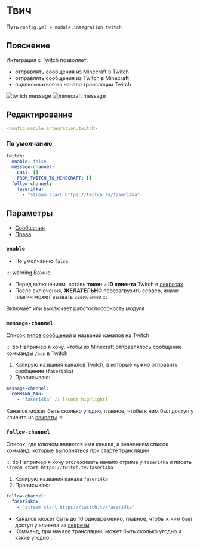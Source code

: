 # Твич
Путь `config.yml > module.integration.twitch`

## Пояснение
Интеграция с Twitch позволяет:
- отправлять сообщения из Minecraft в Twitch
- отправлять сообщения из Twitch в Minecraft
- подписываться на начало трансляции Twitch

![twitch message](/twitchmessage.png)
![minecraft message](/twitchminecraftmessage.png)

## Редактирование
```yaml
<config.module.integration.twitch>
```

### По умолчанию
```yaml
twitch:
  enable: false
  message-channel:
    CHAT: []
    FROM_TWITCH_TO_MINECRAFT: []
  follow-channel:
    faseri4ka:
      - "stream start https://twitch.tv/faseri4ka"
```

## Параметры

- [Сообщения](/ru/messages/ru_ru/module/integration/twitch/)
- [Права](/ru/permissions/module/integration/twitch/)

### `enable`
- По умолчанию `false`

::: warning Важно
- Перед включением, вставь **токен** и **ID клиента** Twitch в [секретах](/ru/secrets/twitch/)
- После включения, **ЖЕЛАТЕЛЬНО** перезагрузить сервер, иначе плагин может вызвать зависание
:::

Включает или выключает работоспособность модуля

### `message-channel`

Список [типов сообщений](#типы-сообщений) и названий каналов на Twitch

::: tip Например я хочу, чтобы из Minecraft отправлялось сообщение комманды `/ban` в Twitch
1. Копирую названия каналов Twitch, в которые нужно отправить сообщение (`faseri4ka`)
2. Прописываю:
```yaml
message-channel:
  COMMAND_BAN:
    - "faseri4ka" // [!code highlight]
```

Каналов может быть сколько угодно, главное, чтобы к ним был доступ у клиента из [секреты](/ru/secrets/twitch/)
:::

### `follow-channel`

Список, где ключом является имя канала, а значением список комманд, которые выполняться при старте трансляции

::: tip Например я хочу отслеживать начало стрима у `faseri4ka` и писать `stream start https://twitch.tv/faseri4ka`
1. Копирую названия канала `faseri4ka`
2. Прописываю:
```yaml
follow-channel:
  faseri4ka:
    - "stream start https://twitch.tv/faseri4ka"
```

- Каналов может быть до 10 одновременно, главное, чтобы к ним был доступ у клиента из [секреты](/ru/secrets/twitch/)
- Комманд, при начале трансляции, может быть сколько угодно и какие угодно
:::

<!--@include: @/ru/parts/messagetag.md-->

